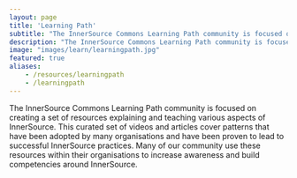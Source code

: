 ```yaml
---
layout: page
title: 'Learning Path'
subtitle: "The InnerSource Commons Learning Path community is focused on creating a set of resources explaining and teaching various aspects of InnerSource. This curated set of videos and articles cover patterns that have been adopted by many organisations and have been proven to lead to successful InnerSource practices. Many of our community use these resources within their organisations to increase awareness and build competencies around InnerSource."
description: "The InnerSource Commons Learning Path community is focused on creating a set of resources explaining and teaching various aspects of InnerSource. This curated set of videos and articles cover patterns that have been adopted by many organisations and have been proven to lead to successful InnerSource practices. Many of our community use these resources within their organisations to increase awareness and build competencies around InnerSource."
image: "images/learn/learningpath.jpg"
featured: true
aliases:
    - /resources/learningpath
    - /learningpath
---
```


The InnerSource Commons Learning Path community is focused on creating a set of resources explaining and teaching various aspects of InnerSource. This curated set of videos and articles cover patterns that have been adopted by many organisations and have been proven to lead to successful InnerSource practices. Many of our community use these resources within their organisations to increase awareness and build competencies around InnerSource.